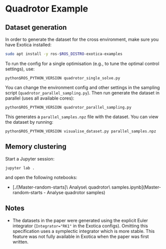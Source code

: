 # Quadrotor Example

## Dataset generation

In order to generate the dataset for the cross environment, make sure you have Exotica installed:
```bash
sudo apt install -y ros-$ROS_DISTRO-exotica-examples
```

To run the config for a single optimisation (e.g., to tune the optimal control settings), use:
```
python$ROS_PYTHON_VERSION quadrotor_single_solve.py
```

You can change the environment config and other settings in the sampling script (`quadrotor_parallel_sampling.py`).
Then run generate the dataset in parallel (uses all available cores):

```
python$ROS_PYTHON_VERSION quadrotor_parallel_sampling.py
```

This generates a `parallel_samples.npz` file with the dataset. You can view the dataset by running:
```
python$ROS_PYTHON_VERSION visualise_dataset.py parallel_samples.npz
```

## Memory clustering

Start a Jupyter session:
```
jupyter lab .
```

and open the following notebooks:

- [./\[Master-random-starts\]\ Analyse\ quadrotor\ samples.ipynb](Master-random-starts - Analyse quadrotor samples)

## Notes

- The datasets in the paper were generated using the explicit Euler integrator (`Integrator="RK1"` in the Exotica configs). Omitting this specification uses a symplectic integrator which is more stable. This feature was not fully available in Exotica when the paper was first written.
